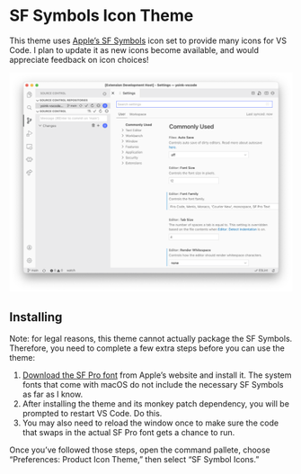 # SF Symbols Icon Theme

This theme uses [Apple’s SF Symbols](https://developer.apple.com/sf-symbols/) icon set to provide many icons for VS Code. I plan to update it as new icons become available, and would appreciate feedback on icon choices!

![screenshot](screenshot.png)

## Installing

Note: for legal reasons, this theme cannot actually package the SF Symbols. Therefore, you need to complete a few extra steps before you can use the theme:

1. [Download the SF Pro font](https://developer.apple.com/fonts/) from Apple’s website and install it. The system fonts that come with macOS do not include the necessary SF Symbols as far as I know.
2. After installing the theme and its monkey patch dependency, you will be prompted to restart VS Code. Do this.
3. You may also need to reload the window once to make sure the code that swaps in the actual SF Pro font gets a chance to run.

Once you’ve followed those steps, open the command pallete, choose “Preferences: Product Icon Theme,” then select “SF Symbol Icons.”
